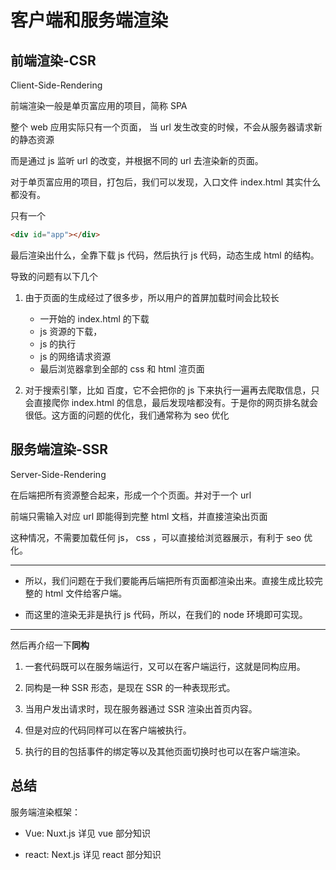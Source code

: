 # 客户端和服务端渲染

            
## 前端渲染-CSR       

Client-Side-Rendering

前端渲染一般是单页富应用的项目，简称 SPA          

整个 web 应用实际只有一个页面， 当 url 发生改变的时候，不会从服务器请求新的静态资源               

而是通过 js 监听 url 的改变，并根据不同的 url 去渲染新的页面。        

对于单页富应用的项目，打包后，我们可以发现，入口文件  index.html 其实什么都没有。             

只有一个 

```html
<div id="app"></div>
``` 
最后渲染出什么，全靠下载 js 代码，然后执行 js 代码，动态生成 html 的结构。           

导致的问题有以下几个           

1. 由于页面的生成经过了很多步，所以用户的首屏加载时间会比较长
    - 一开始的 index.html 的下载
    - js 资源的下载，
    - js 的执行
    - js 的网络请求资源
    - 最后浏览器拿到全部的 css 和 html 渲页面          

2. 对于搜索引擎，比如 百度，它不会把你的 js 下来执行一遍再去爬取信息，只会直接爬你 index.html 的信息，最后发现啥都没有。于是你的网页排名就会很低。这方面的问题的优化，我们通常称为 seo 优化

## 服务端渲染-SSR

Server-Side-Rendering          

在后端把所有资源整合起来，形成一个个页面。并对于一个 url          

前端只需输入对应  url 即能得到完整 html 文档，并直接渲染出页面        

这种情况，不需要加载任何 js， css ，可以直接给浏览器展示，有利于 seo 优化。          

---          

- 所以，我们问题在于我们要能再后端把所有页面都渲染出来。直接生成比较完整的 html 文件给客户端。        

- 而这里的渲染无非是执行 js 代码，所以，在我们的 node 环境即可实现。            

----        

然后再介绍一下**同构**         

1. 一套代码既可以在服务端运行，又可以在客户端运行，这就是同构应用。            

2. 同构是一种 SSR 形态，是现在 SSR 的一种表现形式。            

3. 当用户发出请求时，现在服务器通过 SSR 渲染出首页内容。          

4. 但是对应的代码同样可以在客户端被执行。            

5. 执行的目的包括事件的绑定等以及其他页面切换时也可以在客户端渲染。              


## 总结

服务端渲染框架：         

- Vue: Nuxt.js     详见 vue 部分知识       

- react: Next.js      详见 react 部分知识        
 



